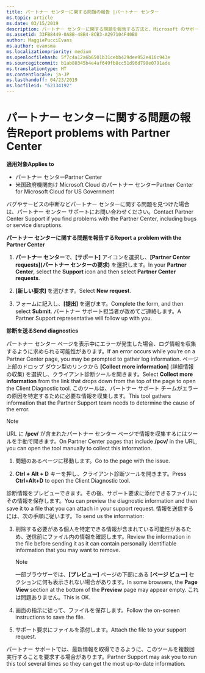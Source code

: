 ```yaml
---
title: パートナー センターに関する問題の報告 |パートナー センター
ms.topic: article
ms.date: 03/15/2019
description: パートナー センターに関する問題を報告する方法と、Microsoft のサポート チーム向けの診断情報を収集する方法について説明します。
ms.assetid: 33FB8449-0A8B-48B4-8CB3-A297104F40B0
author: MaggiePucciEvans
ms.author: evansma
ms.localizationpriority: medium
ms.openlocfilehash: 5f7c4a12a6b6501b31cebb429dee952e410c943e
ms.sourcegitcommit: b1ab80345b4e4af649fb8cc51d96d798e0791ade
ms.translationtype: HT
ms.contentlocale: ja-JP
ms.lasthandoff: 04/23/2019
ms.locfileid: "62134192"
---
```

# <a name="report-problems-with-partner-center"></a><span data-ttu-id="c14c2-103">パートナー センターに関する問題の報告</span><span class="sxs-lookup"><span data-stu-id="c14c2-103">Report problems with Partner Center</span></span>

<span data-ttu-id="c14c2-104">**適用対象**</span><span class="sxs-lookup"><span data-stu-id="c14c2-104">**Applies to**</span></span>

-  <span data-ttu-id="c14c2-105">パートナー センター</span><span class="sxs-lookup"><span data-stu-id="c14c2-105">Partner Center</span></span>
-  <span data-ttu-id="c14c2-106">米国政府機関向け Microsoft Cloud のパートナー センター</span><span class="sxs-lookup"><span data-stu-id="c14c2-106">Partner Center for Microsoft Cloud for US Government</span></span>


<span data-ttu-id="c14c2-107">バグやサービスの中断などパートナー センターに関する問題を見つけた場合は、パートナー センター サポートにお問い合わせください。</span><span class="sxs-lookup"><span data-stu-id="c14c2-107">Contact Partner Center Support if you find problems with the Partner Center, including bugs or service disruptions.</span></span>

<span data-ttu-id="c14c2-108">**パートナー センターに関する問題を報告する**</span><span class="sxs-lookup"><span data-stu-id="c14c2-108">**Report a problem with the Partner Center**</span></span>

1.  <span data-ttu-id="c14c2-109">**パートナー センター**で、**[サポート]** アイコンを選択し、**[Partner Center requests]\(パートナー センターの要求\)** を選択します。</span><span class="sxs-lookup"><span data-stu-id="c14c2-109">In your **Partner Center**, select the **Support** icon and then select **Partner Center requests**.</span></span>

2.  <span data-ttu-id="c14c2-110">**[新しい要求]** を選びます。</span><span class="sxs-lookup"><span data-stu-id="c14c2-110">Select **New request**.</span></span>

3.  <span data-ttu-id="c14c2-111">フォームに記入し、**[提出]** を選びます。</span><span class="sxs-lookup"><span data-stu-id="c14c2-111">Complete the form, and then select **Submit**.</span></span> <span data-ttu-id="c14c2-112">パートナー サポート担当者が改めてご連絡します。</span><span class="sxs-lookup"><span data-stu-id="c14c2-112">A Partner Support representative will follow up with you.</span></span>

<span data-ttu-id="c14c2-113">**診断を送る**</span><span class="sxs-lookup"><span data-stu-id="c14c2-113">**Send diagnostics**</span></span>

<span data-ttu-id="c14c2-114">パートナー センター ページを表示中にエラーが発生した場合、ログ情報を収集するように求められる可能性があります。</span><span class="sxs-lookup"><span data-stu-id="c14c2-114">If an error occurs while you’re on a Partner Center page, you may be prompted to gather log information.</span></span> <span data-ttu-id="c14c2-115">ページ上部のドロップ ダウン型のリンクから **[Collect more information]** (詳細情報の収集) を選択し、クライアント診断ツールを開きます。</span><span class="sxs-lookup"><span data-stu-id="c14c2-115">Select **Collect more information** from the link that drops down from the top of the page to open the Client Diagnostic tool.</span></span> <span data-ttu-id="c14c2-116">このツールは、パートナー サポート チームがエラーの原因を特定するために必要な情報を収集します。</span><span class="sxs-lookup"><span data-stu-id="c14c2-116">This tool gathers information that the Partner Support team needs to determine the cause of the error.</span></span> 

>[!NOTE]
><span data-ttu-id="c14c2-117">URL に **/pcv/** が含まれたパートナー センター ページで情報を収集するにはツールを手動で開きます。</span><span class="sxs-lookup"><span data-stu-id="c14c2-117">On Partner Center pages that include **/pcv/** in the URL, you can open the tool manually to collect this information.</span></span>

1.  <span data-ttu-id="c14c2-118">問題のあるページに移動します。</span><span class="sxs-lookup"><span data-stu-id="c14c2-118">Go to the page with the issue.</span></span>

2.  <span data-ttu-id="c14c2-119">**Ctrl + Alt + D** キーを押し、クライアント診断ツールを開きます。</span><span class="sxs-lookup"><span data-stu-id="c14c2-119">Press **Ctrl+Alt+D** to open the Client Diagnostic tool.</span></span>

<span data-ttu-id="c14c2-120">診断情報をプレビューできます。その後、サポート要求に添付できるファイルにその情報を保存します。</span><span class="sxs-lookup"><span data-stu-id="c14c2-120">You can preview the diagnostic information and then save it to a file that you can attach in your support request.</span></span> <span data-ttu-id="c14c2-121">情報を送信するには、次の手順に従います。</span><span class="sxs-lookup"><span data-stu-id="c14c2-121">To send us the information:</span></span>

3.  <span data-ttu-id="c14c2-122">削除する必要がある個人を特定できる情報が含まれている可能性があるため、送信前にファイル内の情報を確認します。</span><span class="sxs-lookup"><span data-stu-id="c14c2-122">Review the information in the file before sending it as it can contain personally identifiable information that you may want to remove.</span></span> 

    >[!NOTE]
    ><span data-ttu-id="c14c2-123">一部ブラウザーでは、**[プレビュー]** ページの下部にある **[ページ ビュー]** セクションに何も表示されない場合があります。</span><span class="sxs-lookup"><span data-stu-id="c14c2-123">In some browsers, the **Page View** section at the bottom of the **Preview** page may appear empty.</span></span> <span data-ttu-id="c14c2-124">これは問題ありません。</span><span class="sxs-lookup"><span data-stu-id="c14c2-124">This is OK.</span></span>

4.  <span data-ttu-id="c14c2-125">画面の指示に従って、ファイルを保存します。</span><span class="sxs-lookup"><span data-stu-id="c14c2-125">Follow the on-screen instructions to save the file.</span></span>

5.  <span data-ttu-id="c14c2-126">サポート要求にファイルを添付します。</span><span class="sxs-lookup"><span data-stu-id="c14c2-126">Attach the file to your support request.</span></span>

<span data-ttu-id="c14c2-127">パートナー サポートでは、最新情報を取得できるように、このツールを複数回実行することを要求する場合があります。</span><span class="sxs-lookup"><span data-stu-id="c14c2-127">Partner Support may ask you to run this tool several times so they can get the most up-to-date information.</span></span>

